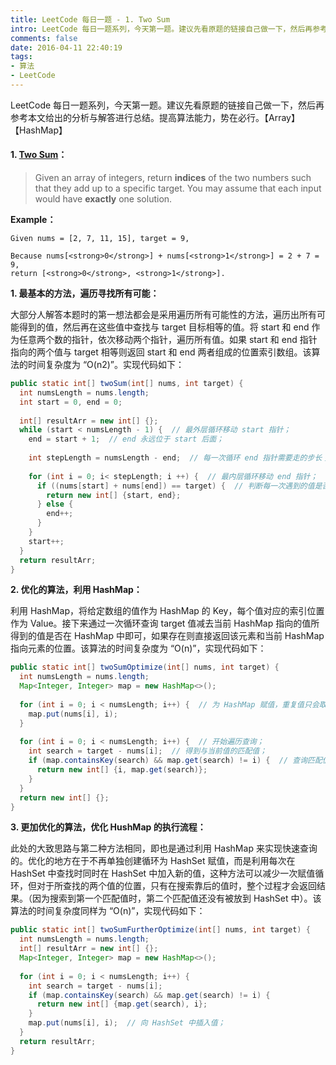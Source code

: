 ```yaml
---
title: LeetCode 每日一题 - 1. Two Sum
intro: LeetCode 每日一题系列，今天第一题。建议先看原题的链接自己做一下，然后再参考本文给出的分析与解答进行总结。提高算法能力，势在必行。【Array】【HashMap】
comments: false
date: 2016-04-11 22:40:19
tags:
- 算法
- LeetCode
---
```


LeetCode 每日一题系列，今天第一题。建议先看原题的链接自己做一下，然后再参考本文给出的分析与解答进行总结。提高算法能力，势在必行。【Array】【HashMap】

#### 1. [Two Sum](https://leetcode.com/problems/two-sum/)：

> Given an array of integers, return **indices** of the two numbers such that they add up to a specific target. You may assume that each input would have **exactly** one solution.

**Example：**

```text
Given nums = [2, 7, 11, 15], target = 9,

Because nums[<strong>0</strong>] + nums[<strong>1</strong>] = 2 + 7 = 9,
return [<strong>0</strong>, <strong>1</strong>].
```

**1. 最基本的方法，遍历寻找所有可能：**

大部分人解答本题时的第一想法都会是采用遍历所有可能性的方法，遍历出所有可能得到的值，然后再在这些值中查找与 target 目标相等的值。将 start 和 end 作为任意两个数的指针，依次移动两个指针，遍历所有值。如果 start 和 end 指针指向的两个值与 target 相等则返回 start 和 end 两者组成的位置索引数组。该算法的时间复杂度为 “O(n2)”。实现代码如下：

```java
public static int[] twoSum(int[] nums, int target) {
  int numsLength = nums.length;
  int start = 0, end = 0;
  
  int[] resultArr = new int[] {};
  while (start < numsLength - 1) {  // 最外层循环移动 start 指针；
    end = start + 1;  // end 永远位于 start 后面；
    
    int stepLength = numsLength - end;  // 每一次循环 end 指针需要走的步长；
    
    for (int i = 0; i< stepLength; i ++) {  // 最内层循环移动 end 指针；
      if ((nums[start] + nums[end]) == target) {  // 判断每一次遇到的值是否与 target 相等；
        return new int[] {start, end};
      } else {
        end++;
      }
    }
    start++;
  }   
  return resultArr;
}
```

**2. 优化的算法，利用 HashMap：**

利用 HashMap，将给定数组的值作为 HashMap 的 Key，每个值对应的索引位置作为 Value。接下来通过一次循环查询 target 值减去当前 HashMap 指向的值所得到的值是否在 HashMap 中即可，如果存在则直接返回该元素和当前 HashMap 指向元素的位置。该算法的时间复杂度为 “O(n)”，实现代码如下：

```java
public static int[] twoSumOptimize(int[] nums, int target) {
  int numsLength = nums.length;
  Map<Integer, Integer> map = new HashMap<>();
  
  for (int i = 0; i < numsLength; i++) {  // 为 HashMap 赋值，重复值只会取最后一次出现的，重复值无用；
    map.put(nums[i], i);
  }
  
  for (int i = 0; i < numsLength; i++) {  // 开始遍历查询；
    int search = target - nums[i];  // 得到与当前值的匹配值；
    if (map.containsKey(search) && map.get(search) != i) {  // 查询匹配值是否存在于 HashMap 中，并且匹配值不能是自己； 
      return new int[] {i, map.get(search)};
    }
  }
  return new int[] {};
}
```

**3. 更加优化的算法，优化 HushMap 的执行流程：**

此处的大致思路与第二种方法相同，即也是通过利用 HashMap 来实现快速查询的。优化的地方在于不再单独创建循环为 HashSet 赋值，而是利用每次在 HashSet 中查找时同时在 HashSet 中加入新的值，这种方法可以减少一次赋值循环，但对于所查找的两个值的位置，只有在搜索靠后的值时，整个过程才会返回结果。（因为搜索到第一个匹配值时，第二个匹配值还没有被放到 HashSet 中）。该算法的时间复杂度同样为 “O(n)”，实现代码如下：

```java
public static int[] twoSumFurtherOptimize(int[] nums, int target) {
  int numsLength = nums.length;
  int[] resultArr = new int[] {};
  Map<Integer, Integer> map = new HashMap<>();
  
  for (int i = 0; i < numsLength; i++) {
    int search = target - nums[i];
    if (map.containsKey(search) && map.get(search) != i) {
      return new int[] {map.get(search), i};
    }
    map.put(nums[i], i);  // 向 HashSet 中插入值；
  }
  return resultArr;
}
```
